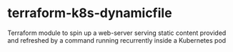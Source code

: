 # terraform-k8s-dynamicfile
Terraform module to spin up a web-server serving static content provided and refreshed by a command running recurrently inside a Kubernetes pod
